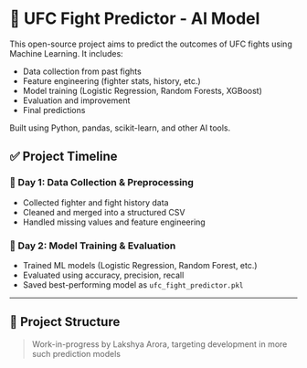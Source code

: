 # 🥊 UFC Fight Predictor - AI Model

This open-source project aims to predict the outcomes of UFC fights using Machine Learning. It includes:

- Data collection from past fights
- Feature engineering (fighter stats, history, etc.)
- Model training (Logistic Regression, Random Forests, XGBoost)
- Evaluation and improvement
- Final predictions

Built using Python, pandas, scikit-learn, and other AI tools.

## ✅ Project Timeline

### 📅 Day 1: Data Collection & Preprocessing
- Collected fighter and fight history data
- Cleaned and merged into a structured CSV
- Handled missing values and feature engineering

### 📅 Day 2: Model Training & Evaluation
- Trained ML models (Logistic Regression, Random Forest, etc.)
- Evaluated using accuracy, precision, recall
- Saved best-performing model as `ufc_fight_predictor.pkl`

---

## 📁 Project Structure



> Work-in-progress by Lakshya Arora, targeting development in more such prediction models

